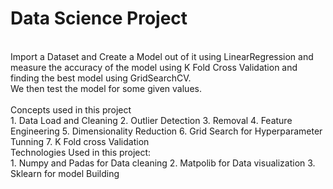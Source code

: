 # Data Science Project
<br>
Import a Dataset and Create a Model out of it using LinearRegression and measure the accuracy of the model using K Fold Cross Validation and finding the best model using GridSearchCV.
<br>
We then test the model for some given values.
<br><br>
Concepts used in this project
<br>
1. Data Load and Cleaning
2. Outlier Detection
3. Removal
4. Feature Engineering
5. Dimensionality Reduction
6. Grid Search for Hyperparameter Tunning
7. K Fold cross Validation
<br>
Technologies Used in this project:
<br>
1. Numpy and Padas for Data cleaning
2. Matpolib for Data visualization
3. Sklearn for model Building
